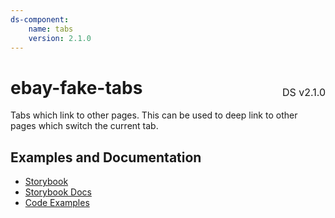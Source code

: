 ```yaml
---
ds-component:
    name: tabs
    version: 2.1.0
---
```


<h1 style='display: flex; justify-content: space-between; align-items: center;'>
    <span>
        ebay-fake-tabs
    </span>
    <span style='font-weight: normal; font-size: medium; margin-bottom: -15px;'>
        DS v2.1.0
    </span>
</h1>

Tabs which link to other pages. This can be used to deep link to other pages which switch the current tab.

## Examples and Documentation

-   [Storybook](https://ebay.github.io/ebayui-core/?path=/story/navigation-disclosure-ebay-fake-tabs)
-   [Storybook Docs](https://ebay.github.io/ebayui-core/?path=/docs/navigation-disclosure-ebay-fake-tabs)
-   [Code Examples](https://github.com/eBay/ebayui-core/tree/master/src/components/ebay-video/examples)
